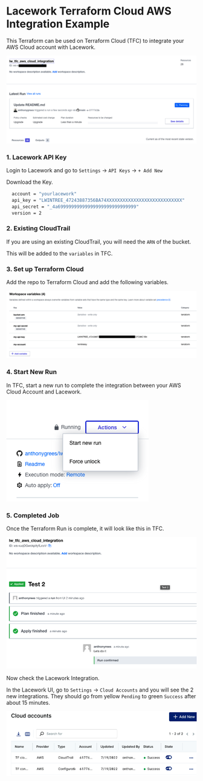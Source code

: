 # Lacework Terraform Cloud AWS Integration Example
This Terraform can be used on Terraform Cloud (TFC) to integrate your AWS Cloud account with Lacework.  
  
![TFC](/images/overview.png)
  
### 1. Lacework API Key
Login to Lacework and go to `Settings` -> `API Keys` -> `+ Add New`    
  
Download the Key.  
```bash
  account = "yourlacework"
  api_key = "LWINTREE_47243887356BA74XXXXXXXXXXXXXXXXXXXXXXXXXXXX"
  api_secret = "_4a69999999999999999999999999999"
  version = 2
```
  
### 2. Existing CloudTrail
If you are using an existing CloudTrail, you will need the `ARN` of the bucket.  
  
This will be added to the `variables` in TFC.
  
### 3. Set up Terraform Cloud
Add the repo to Terraform Cloud and add the following variables.
  
![TFC Vars](/images/variables.png)
  
### 4. Start New Run
In TFC, start a new run to complete the integration between your AWS Cloud Account and Lacework.  
  
![TFC Start](/images/start.png)
  
### 5. Completed Job
Once the Terraform Run is complete, it will look like this in TFC.
  
![TFC Complete](/images/complete.png)
  
Now check the Lacework Integration.  
  
In the Lacework UI, go to `Settings` -> `Cloud Accounts` and you will see the 2 new integrations.  They should go from yellow `Pending` to green `Success` after about 15 minutes.  
  
![LW Complete](/images/lwcomplete.png)
